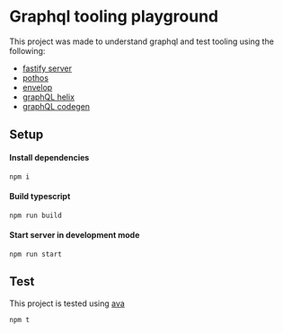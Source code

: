 # Graphql tooling playground

This project was made to understand graphql and test tooling using the following:

- [fastify server](https://www.fastify.io/)
- [pothos](https://pothos-graphql.dev/)
- [envelop](https://www.envelop.dev/)
- [graphQL helix](https://github.com/contra/graphql-helix)
- [graphQL codegen](https://www.graphql-code-generator.com/)

## Setup

#### Install dependencies

```console
npm i
```

#### Build typescript

```console
npm run build
```

#### Start server in development mode

```console
npm run start
```

## Test

This project is tested using [ava](https://github.com/avajs/ava)

```console
npm t
```


